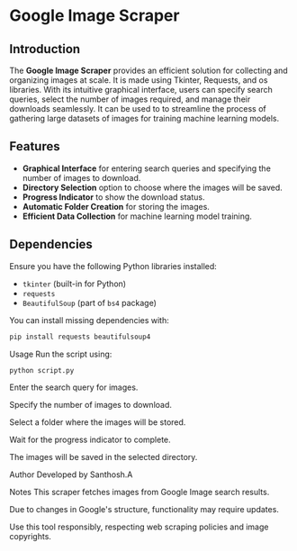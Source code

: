 # Google Image Scraper

## Introduction

The **Google Image Scraper**  provides an efficient solution for collecting and organizing images at scale. It is made using Tkinter, Requests, and os libraries. With its intuitive graphical interface, users can specify search queries, select the number of images required, and manage their downloads seamlessly. It can be used to to streamline the process of gathering large datasets of images for training machine learning models.

## Features

- **Graphical Interface** for entering search queries and specifying the number of images to download.
- **Directory Selection** option to choose where the images will be saved.
- **Progress Indicator** to show the download status.
- **Automatic Folder Creation** for storing the images.
- **Efficient Data Collection** for machine learning model training.

## Dependencies

Ensure you have the following Python libraries installed:

- `tkinter` (built-in for Python)
- `requests`
- `BeautifulSoup` (part of `bs4` package)

You can install missing dependencies with:

```bash
pip install requests beautifulsoup4
```
Usage
Run the script using:

```bash
python script.py
```
Enter the search query for images.

Specify the number of images to download.

Select a folder where the images will be stored.

Wait for the progress indicator to complete.

The images will be saved in the selected directory.

Author
Developed by Santhosh.A

Notes
This scraper fetches images from Google Image search results.

Due to changes in Google's structure, functionality may require updates.

Use this tool responsibly, respecting web scraping policies and image copyrights.
